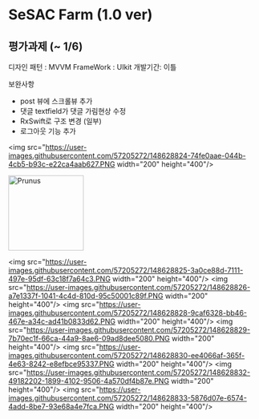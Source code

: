 # SeSAC Farm (1.0 ver)

## 평가과제 (~ 1/6)

디자인 패턴 : MVVM
FrameWork : UIkit
개발기간: 이틀

보완사항

- post 뷰에 스크롤뷰 추가
- 댓글 textfield가 댓글 가림현상 수정
- RxSwift로 구조 변경 (일부)
- 로그아웃 기능 추가

<img src="https://user-images.githubusercontent.com/57205272/148628824-74fe0aae-044b-4cb5-b93c-e22ca4aab627.PNG  width="200" height="400"/>
                                                                                                                                         
<img width="150" src="http://www.gstatic.com/webp/gallery/4.jpg" alt="Prunus" title="A Wild Cherry (Prunus avium) in flower">
                                                                                                                                         
<img src="https://user-images.githubusercontent.com/57205272/148628825-3a0ce88d-7111-497e-95df-63c18f7a64c3.PNG  width="200" height="400"/>
<img src="https://user-images.githubusercontent.com/57205272/148628826-a7e1337f-1041-4c4d-810d-95c50001c89f.PNG  width="200" height="400"/>
<img src="https://user-images.githubusercontent.com/57205272/148628828-9caf6328-bb46-467e-a34c-ad41b0833d62.PNG  width="200" height="400"/>
<img src="https://user-images.githubusercontent.com/57205272/148628829-7b70ec1f-66ca-44a9-8ae6-09ad8dee5080.PNG  width="200" height="400"/>                          <img src="https://user-images.githubusercontent.com/57205272/148628830-ee4066af-365f-4e63-8242-e8efbce95337.PNG  width="200" height="400"/>
<img src="https://user-images.githubusercontent.com/57205272/148628832-49182202-1899-4102-9506-4a570df4b87e.PNG  width="200" height="400"/>
<img src="https://user-images.githubusercontent.com/57205272/148628833-5876d07e-6574-4add-8be7-93e68a4e7fca.PNG  width="200" height="400"/>
